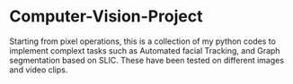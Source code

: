 # Computer-Vision-Project
Starting from pixel operations, this is a collection of my python codes to implement complext tasks such as Automated facial Tracking, and Graph segmentation based on SLIC. These have been tested on different images and video clips.
